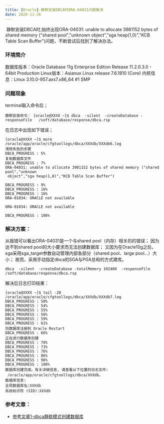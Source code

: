 ```yaml
---
title: [Oracle]-静默安装DBCA时ORA-04031问题解决
date: 2020-11-26
---
```




​		静默安装DBCA时,始终出现ORA-04031: unable to allocate 3981152 bytes of shared memory ("shared pool","unknown object","sga heap(1,0)","KCB Table Scan Buffer")问题，不断尝试后找到了解决办法。



### 环境简介

数据库版本：Oracle Database 11g Enterprise Edition Release 11.2.0.3.0 - 64bit Production
Linux版本：Asianux Linux release 7.6.1810 (Core)
内核信息：Linux 3.10.0-957.axs7.x86_64 #1 SMP



### 问题现象

terminal敲入命令后；

```
静默安装命令： [oracle@XXXX ~]$ dbca  -silent  -createDatabase -responseFile   /soft/database/response/dbca.rsp
```

在日志中出现如下错误；

```
[oracle@XXXX ~]$ more /oracle/app/oracle/cfgtoollogs/dbca/XXXdb/XXXdb6.log
清除失败的步骤
DBCA_PROGRESS : 5%
复制数据库文件
DBCA_PROGRESS : 7%
ORA-04031: unable to allocate 3981152 bytes of shared memory ("shared pool","unknown
 object","sga heap(1,0)","KCB Table Scan Buffer")

DBCA_PROGRESS : 9%
DBCA_PROGRESS : 16%
DBCA_PROGRESS : 16%
ORA-01034: ORACLE not available

ORA-01034: ORACLE not available

DBCA_PROGRESS : 100%
```



### 解决方案：

从报错可以看出ORA-04031是一个与shared pool（内存）相关的的错误；
因为达不到shared pool的大小要求而无法创建数据库；
又因为在Oracle10g之后，sga采用sga_target参数自动管理内部各部分（shared pool、large pool...）大小；
故而，采用手动指定dbca的SGA与PGA总和的方式建库。

```
dbca  -silent  -createDatabase -totalMemory 102400  -responseFile   /soft/database/response/dbca.rsp
```

解决后日志打印结果：

```
[oracle@XXXX ~]$ tail -20 /oracle/app/oracle/cfgtoollogs/dbca/XXXdb/XXXdb7.log
DBCA_PROGRESS : 50%
DBCA_PROGRESS : 54%
DBCA_PROGRESS : 55%
DBCA_PROGRESS : 56%
DBCA_PROGRESS : 59%
DBCA_PROGRESS : 61%
将数据库注册到 Oracle Restart
DBCA_PROGRESS : 66%
正在进行数据库创建
DBCA_PROGRESS : 70%
DBCA_PROGRESS : 73%
DBCA_PROGRESS : 76%
DBCA_PROGRESS : 86%
DBCA_PROGRESS : 96%
DBCA_PROGRESS : 100%
数据库创建完成。有关详细信息, 请查看以下位置的日志文件:
 /oracle/app/oracle/cfgtoollogs/dbca/XXXdb。
数据库信息:
全局数据库名:XXXdb
系统标识符 (SID):XXXdb
```



### 参考文章：

- [参考文章1-dbca静默模式创建数据库](https://blog.csdn.net/martin201609/article/details/98260271)